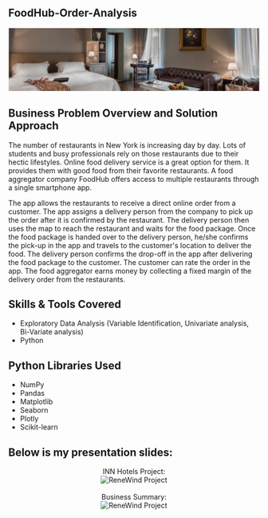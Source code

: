 ## FoodHub-Order-Analysis

<img src="https://github.com/Nkunim2023/INN-Hotels/blob/main/INN%20Hotel.png?raw=true" alt=" ReneWind Project"/>

<h2>Business Problem Overview and Solution Approach</h2>
<p>The number of restaurants in New York is increasing day by day. Lots of students and busy professionals rely on those restaurants due to their hectic lifestyles. Online food delivery service is a great option for them. It provides them with good food from their favorite restaurants. A food aggregator company FoodHub offers access to multiple restaurants through a single smartphone app.</p>
<p>The app allows the restaurants to receive a direct online order from a customer. The app assigns a delivery person from the company to pick up the order after it is confirmed by the restaurant. The delivery person then uses the map to reach the restaurant and waits for the food package. Once the food package is handed over to the delivery person, he/she confirms the pick-up in the app and travels to the customer's location to deliver the food. The delivery person confirms the drop-off in the app after delivering the food package to the customer. The customer can rate the order in the app. The food aggregator earns money by collecting a fixed margin of the delivery order from the restaurants.</p>

<h2>Skills & Tools Covered</h2>

- Exploratory Data Analysis (Variable Identification, Univariate analysis, Bi-Variate analysis)
- Python

## Python Libraries Used
- NumPy
- Pandas
- Matplotlib
- Seaborn
- Plotly
- Scikit-learn

<h2>Below is my presentation slides:</h2>

<p align="center">
INN Hotels Project: <br/>
<img src=".png" height="80%" width="80%" alt="ReneWind Project"/>
<br />
<br />
Business Summary: <br/>
<img src=".png" height="80%" width="80%" alt="ReneWind Project"/>
<br />





<!--
 ```diff
- text in red
+ text in green
! text in orange
# text in gray
@@ text in purple (and bold)@@
```
--!>
